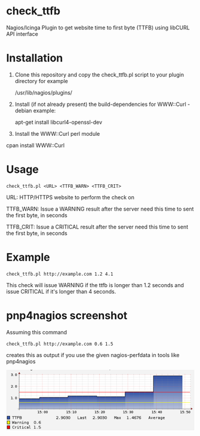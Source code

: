 # check_ttfb
Nagios/Icinga Plugin to get website time to first byte (TTFB) using libCURL API interface

# Installation
1. Clone this repository and copy the check_ttfb.pl script to your plugin directory for example 

    /usr/lib/nagios/plugins/
 
2. Install (if not already present) the build-dependencies for WWW::Curl - debian example: 

    apt-get install libcurl4-openssl-dev
  
3. Install the WWW::Curl perl module

  cpan install WWW::Curl

# Usage

    check_ttfb.pl <URL> <TTFB_WARN> <TTFB_CRIT>

URL: HTTP/HTTPS website to perform the check on

TTFB_WARN: Issue a WARNING result after the server need this time to sent the first byte, in seconds

TTFB_CRIT: Issue a CRITICAL result after the server need this time to sent the first byte, in seconds


# Example

    check_ttfb.pl http://example.com 1.2 4.1

This check will issue WARNING if the ttfb is longer than 1.2 seconds and issue CRITICAL if it's longer than 4 seconds.

# pnp4nagios screenshot

Assuming this command

    check_ttfb.pl http://example.com 0.6 1.5

creates this as output if you use the given nagios-perfdata in tools like pnp4nagios


![pnp4nagios screenshot](Screenshot_pnpnagios.png?raw=true "pnp4nagios Screenshot")

